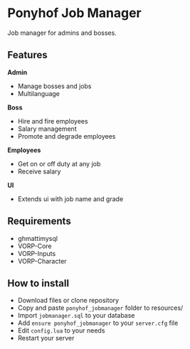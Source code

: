 
# Ponyhof Job Manager
Job manager for admins and bosses.

## Features
**Admin**
- Manage bosses and jobs
- Multilanguage

**Boss**
- Hire and fire employees
- Salary management
- Promote and degrade employees

**Employees**
- Get on or off duty at any job
- Receive salary

**UI**
- Extends ui with job name and grade


## Requirements
- ghmattimysql
- VORP-Core
- VORP-Inputs
- VORP-Character

## How to install
- Download files or clone repository
- Copy and paste ``ponyhof_jobmanager`` folder to resources/
- Import ``jobmanager.sql`` to your database
- Add `ensure ponyhof_jobmanager` to your ``server.cfg`` file
- Edit ``config.lua`` to your needs
- Restart your server